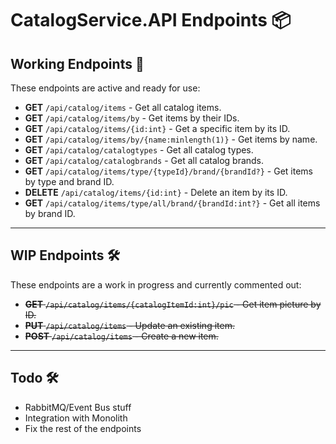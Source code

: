 # CatalogService.API Endpoints 📦

## Working Endpoints 🚀
These endpoints are active and ready for use:

- **GET** `/api/catalog/items` - Get all catalog items.
- **GET** `/api/catalog/items/by` - Get items by their IDs.
- **GET** `/api/catalog/items/{id:int}` - Get a specific item by its ID.
- **GET** `/api/catalog/items/by/{name:minlength(1)}` - Get items by name.
- **GET** `/api/catalog/catalogtypes` - Get all catalog types.
- **GET** `/api/catalog/catalogbrands` - Get all catalog brands.
- **GET** `/api/catalog/items/type/{typeId}/brand/{brandId?}` - Get items by type and brand ID.
- **DELETE** `/api/catalog/items/{id:int}` - Delete an item by its ID.
- **GET** `/api/catalog/items/type/all/brand/{brandId:int?}` - Get all items by brand ID.
---

## WIP Endpoints 🛠️
These endpoints are a work in progress and currently commented out:

- ~~**GET** `/api/catalog/items/{catalogItemId:int}/pic` - Get item picture by ID.~~
- ~~**PUT** `/api/catalog/items` - Update an existing item.~~
- ~~**POST** `/api/catalog/items` - Create a new item.~~


---



## Todo 🛠️
- RabbitMQ/Event Bus stuff
- Integration with Monolith
- Fix the rest of the endpoints

